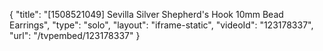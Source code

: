 {
    "title": "[1508521049] Sevilla Silver Shepherd's Hook 10mm Bead Earrings",
    "type": "solo",
    "layout": "iframe-static",
    "videoId": "123178337",
    "url": "\/tvpembed\/123178337"
}